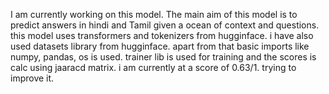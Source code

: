 I am currently working on this model. The main aim of this model is to predict answers in hindi and Tamil given a ocean of context and questions.
this model uses transformers and tokenizers from hugginface. i have also used datasets library from hugginface. 
apart from that basic imports like numpy, pandas, os is used. trainer lib is used for training and the scores is calc using jaaracd matrix. 
i am currently at a score of 0.63/1. trying to improve it.
